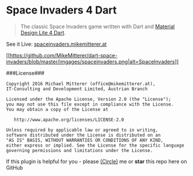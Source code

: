 # Space Invaders 4 Dart
> The classic Space Invaders game written with Dart and [Material Design Lite 4 Dart](http://www.material-design-lite.pub).  

See it Live: [spaceinvaders.mikemitterer.at](http://spaceinvaders.mikemitterer.at)

[[https://github.com/MikeMitterer/dart-space-invaders/blob/master/imgages/spaceinvaders.png|alt=SpaceInvaders]]

###License###

    Copyright 2016 Michael Mitterer (office@mikemitterer.at),
    IT-Consulting and Development Limited, Austrian Branch

    Licensed under the Apache License, Version 2.0 (the "License");
    you may not use this file except in compliance with the License.
    You may obtain a copy of the License at

       http://www.apache.org/licenses/LICENSE-2.0

    Unless required by applicable law or agreed to in writing,
    software distributed under the License is distributed on an
    "AS IS" BASIS, WITHOUT WARRANTIES OR CONDITIONS OF ANY KIND,
    either express or implied. See the License for the specific language
    governing permissions and limitations under the License.


If this plugin is helpful for you - please [(Circle)](http://gplus.mikemitterer.at/) me
or **star** this repo here on GitHub


[tracker]: https://github.com/MikeMitterer/dart-space-invaders/issues

